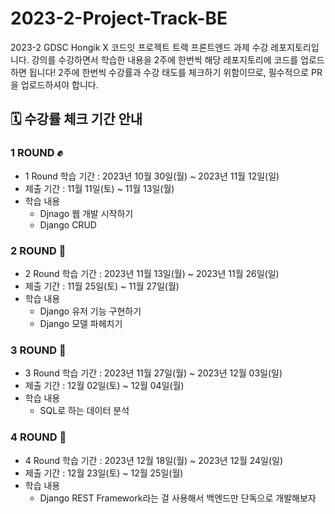# 2023-2-Project-Track-BE
2023-2 GDSC Hongik X 코드잇 프로젝트 트랙 프론트엔드 과제 수강 레포지토리입니다.
강의를 수강하면서 학습한 내용을 2주에 한번씩 해당 레포지토리에 코드를 업로드하면 됩니다!
2주에 한번씩 수강률과 수강 태도를 체크하기 위함이므로, 필수적으로 PR을 업로드하셔야 합니다. 

## 🗓️ 수강률 체크 기간 안내
### 1 ROUND ✊ 
- 1 Round 학습 기간 : 2023년 10월 30일(월) ~ 2023년 11월 12일(일)
- 제출 기간 : 11월 11일(토) ~ 11월 13일(월)
- 학습 내용
    - Djnago 웹 개발 시작하기
    - Django CRUD
### 2 ROUND 👊
- 2 Round 학습 기간 : 2023년 11월 13일(월) ~ 2023년 11월 26일(일)
- 제출 기간 : 11월 25일(토) ~ 11월 27일(월)
- 학습 내용
    - Django 유저 기능 구현하기
    - Django 모델 파헤치기
### 3 ROUND 🥊
- 3 Round 학습 기간 : 2023년 11월 27일(월) ~ 2023년 12월 03일(일)
- 제출 기간 : 12월 02일(토) ~ 12월 04일(월)
- 학습 내용
    - SQL로 하는 데이터 분석 
### 4 ROUND 🧤
- 4 Round 학습 기간 : 2023년 12월 18일(월) ~ 2023년 12월 24일(일)
- 제출 기간 : 12월 23일(토) ~ 12월 25일(월)
- 학습 내용
    - Django REST Framework라는 걸 사용해서 백엔드만 단독으로 개발해보자
